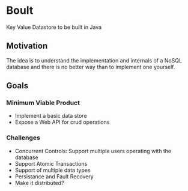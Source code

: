 # Boult
Key Value Datastore to be built in Java

## Motivation
The idea is to understand the implementation and internals of a NoSQL database and there is no better way than to implement one yourself. 

## Goals
### Minimum Viable Product 
* Implement a basic data store
* Expose a Web API for crud operations

### Challenges
* Concurrent Controls: Support multiple users operating with the database
* Support Atomic Transactions
* Support of multiple data types
* Persistance and Fault Recovery 
* Make it distributed?


